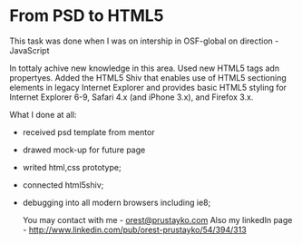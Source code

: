 From PSD to HTML5
==============

This task was done when I was on intership in OSF-global on direction - JavaScript

In tottaly achive new knowledge in this area. Used new HTML5 tags adn propertyes. Added the HTML5 Shiv that enables use of HTML5 sectioning elements in legacy Internet Explorer and provides basic HTML5 styling for Internet Explorer 6-9, Safari 4.x (and iPhone 3.x), and Firefox 3.x.

What I done at all:
<!-- *This will be Italic*

**This will be Bold** -->

- received psd template from mentor
- drawed mock-up for future page
- writed html,css prototype;
- connected html5shiv;
- debugging into all modern browsers including ie8;


    You may contact with me - orest@prustayko.com
    Also my linkedIn page - http://www.linkedin.com/pub/orest-prustayko/54/394/313